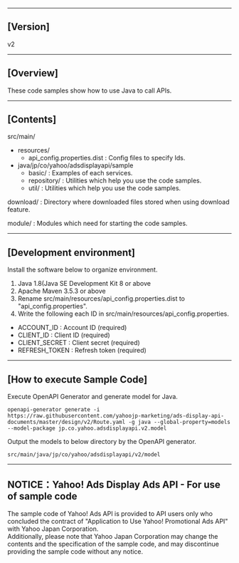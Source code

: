 --------------------------------
[Version]
--------------------------------
v2

--------------------------------
[Overview]
--------------------------------
These code samples show how to use Java to call APIs.

--------------------------------
[Contents]
--------------------------------
src/main/
  - resources/
    - api_config.properties.dist    : Config files to specify Ids.
  - java/jp/co/yahoo/adsdisplayapi/sample
    - basic/                      : Examples of each services.
    - repository/                 : Utilities which help you use the code samples.
    - util/                       : Utilities which help you use the code samples.

download/                           : Directory where downloaded files stored when using download feature.

module/                           : Modules which need for starting the code samples.

--------------------------------
[Development environment]
--------------------------------
Install the software below to organize environment.

1. Java 1.8(Java SE Development Kit 8 or above
2. Apache Maven 3.5.3 or above
3. Rename src/main/resources/api_config.properties.dist to "api_config.properties".
4. Write the following each ID in src/main/resources/api_config.properties.
  - ACCOUNT_ID           : Account ID (required)
  - CLIENT_ID            : Client ID (required)
  - CLIENT_SECRET        : Client secret (required)
  - REFRESH_TOKEN        : Refresh token (required)

--------------------------------
[How to execute Sample Code]
--------------------------------
Execute OpenAPI Generator and generate model for Java.
```
openapi-generator generate -i https://raw.githubusercontent.com/yahoojp-marketing/ads-display-api-documents/master/design/v2/Route.yaml -g java --global-property=models --model-package jp.co.yahoo.adsdisplayapi.v2.model
```

Output the models to below directory by the OpenAPI generator.
```
src/main/java/jp/co/yahoo/adsdisplayapi/v2/model
```

--------------------------------
NOTICE：Yahoo! Ads Display Ads API - For use of sample code
--------------------------------

The sample code of Yahoo! Ads API is provided to API users only who concluded the contract of "Application to Use Yahoo! Promotional Ads API" with Yahoo Japan Corporation.  
Additionally, please note that Yahoo Japan Corporation may change the contents and the specification of the sample code, and may discontinue providing the sample code without any notice.  
